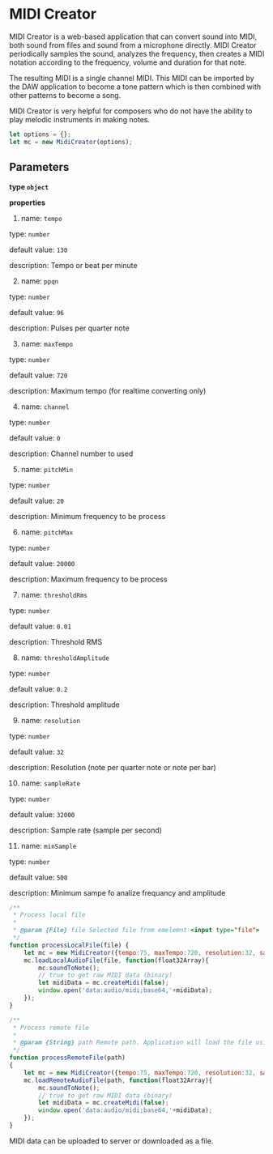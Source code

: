 # MIDI Creator

MIDI Creator is a web-based application that can convert sound into MIDI, both sound from files and sound from a microphone directly. MIDI Creator periodically samples the sound, analyzes the frequency, then creates a MIDI notation according to the frequency, volume and duration for that note.

The resulting MIDI is a single channel MIDI. This MIDI can be imported by the DAW application to become a tone pattern which is then combined with other patterns to become a song.

MIDI Creator is very helpful for composers who do not have the ability to play melodic instruments in making notes.


```js
let options = {};
let mc = new MidiCreator(options);
```

## Parameters

**type `object`**

**properties**

1. name: `tempo`

type: `number`

default value: `130`

description: Tempo or beat per minute

2. name: `ppqn`

type: `number`

default value: `96`

description: Pulses per quarter note

3. name: `maxTempo`

type: `number`

default value: `720`

description: Maximum tempo (for realtime converting only)

4. name: `channel`

type: `number`

default value: `0`

description: Channel number to used

5. name: `pitchMin`

type: `number`

default value: `20`

description: Minimum frequency to be process

6. name: `pitchMax`

type: `number`

default value: `20000`

description: Maximum frequency to be process

7. name: `thresholdRms`

type: `number`

default value: `0.01`

description: Threshold RMS

8. name: `thresholdAmplitude`

type: `number`

default value: `0.2`

description: Threshold amplitude

9. name: `resolution`

type: `number`

default value: `32`

description: Resolution (note per quarter note or note per bar)

10. name: `sampleRate`

type: `number`

default value: `32000`

description: Sample rate (sample per second)

11. name: `minSample`

type: `number`

default value: `500`

description: Minimum sampe fo analize frequancy and amplitude


```js
/** 
 * Process local file
 * 
 * @param {File} file Selected file from emelemnt <input type="file">
 */ 
function processLocalFile(file) {
    let mc = new MidiCreator({tempo:75, maxTempo:720, resolution:32, sampleRate:32000, channel:3});
    mc.loadLocalAudioFile(file, function(float32Array){
        mc.soundToNote();
        // true to get raw MIDI data (binary)
        let midiData = mc.createMidi(false);
        window.open('data:audio/midi;base64,'+midiData);
    });
}

/** 
 * Process remote file
 * 
 * @param {String} path Remote path. Application will load the file using AJAX request
 */ 
function processRemoteFile(path)
{
    let mc = new MidiCreator({tempo:75, maxTempo:720, resolution:32, sampleRate:32000, channel:3});
    mc.loadRemoteAudioFile(path, function(float32Array){
        mc.soundToNote();
        // true to get raw MIDI data (binary)
        let midiData = mc.createMidi(false);
        window.open('data:audio/midi;base64,'+midiData);
    });
}
```

MIDI data can be uploaded to server or downloaded as a file.